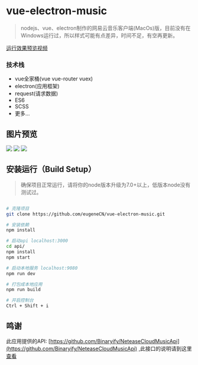 # vue-electron-music

> nodejs、vue、electron制作的网易云音乐客户端(MacOs)版，目前没有在Windows运行过，所以样式可能有点差异，时间不足，有空再更新。

[运行效果预览视频](http://v.youku.com/v_show/id_XMjk2MzYxODUyMA==.html?spm=a2hzp.8244740.0.0)

### 技术栈
- vue全家桶(vue vue-router vuex)
- electron(应用框架)
- request(请求数据)
- ES6
- SCSS
- 更多...

## 图片预览
![](https://github.com/eugeneCN/vue-electron-music/blob/master/doc/3872766167-5999ac798b713_articlex.png)
![](https://github.com/eugeneCN/vue-electron-music/blob/master/doc/3913213729-5999ac98a8c6c_articlex.jpeg)
![](https://github.com/eugeneCN/vue-electron-music/blob/master/doc/1588237435-599597952042d_articlex.jpeg)

## 安装运行（Build Setup）

> 确保项目正常运行，请将你的node版本升级为7.0+以上，低版本node没有测试过。

``` bash

# 克隆项目
git clone https://github.com/eugeneCN/vue-electron-music.git

# 安装依赖
npm install

# 启动api localhost:3000
cd api/
npm install
npm start

# 启动本地服务 localhost:9080
npm run dev

# 打包成本地应用
npm run build

# 开启控制台
Ctrl + Shift + i

```

## 鸣谢

此应用提供的API: [https://github.com/Binaryify/NeteaseCloudMusicApi](https://github.com/Binaryify/NeteaseCloudMusicApi) ,此接口的说明请到这里[查看](https://binaryify.github.io/NeteaseCloudMusicApi/#/)

